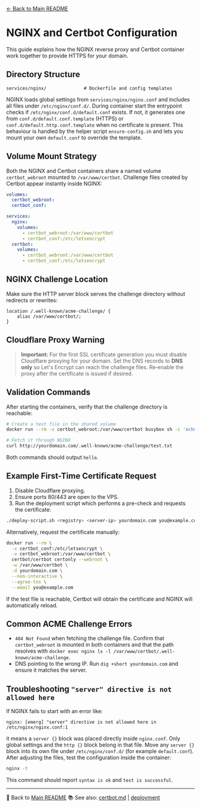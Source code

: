 [← Back to Main README](../README.md)

# NGINX and Certbot Configuration

This guide explains how the NGINX reverse proxy and Certbot container work together to provide HTTPS for your domain.

## Directory Structure

```
services/nginx/              # Dockerfile and config templates
```

NGINX loads global settings from `services/nginx/nginx.conf` and includes all files under `/etc/nginx/conf.d/`. During container start the entrypoint checks if `/etc/nginx/conf.d/default.conf` exists. If not, it generates one from `conf.d/default.conf.template` (HTTPS) or `conf.d/default.http.conf.template` when no certificate is present. This behaviour is handled by the helper script `ensure-config.sh` and lets you mount your own `default.conf` to override the template.

## Volume Mount Strategy

Both the NGINX and Certbot containers share a named volume `certbot_webroot` mounted to `/var/www/certbot`. Challenge files created by Certbot appear instantly inside NGINX:

```yaml
volumes:
  certbot_webroot:
  certbot_conf:

services:
  nginx:
    volumes:
      - certbot_webroot:/var/www/certbot
      - certbot_conf:/etc/letsencrypt
  certbot:
    volumes:
      - certbot_webroot:/var/www/certbot
      - certbot_conf:/etc/letsencrypt
```

## NGINX Challenge Location

Make sure the HTTP server block serves the challenge directory without redirects or rewrites:

```nginx
location /.well-known/acme-challenge/ {
    alias /var/www/certbot/;
}
```

## Cloudflare Proxy Warning

> **Important:** For the first SSL certificate generation you must disable Cloudflare proxying for your domain. Set the DNS records to **DNS only** so Let's Encrypt can reach the challenge files. Re‑enable the proxy after the certificate is issued if desired.

## Validation Commands

After starting the containers, verify that the challenge directory is reachable:

```bash
# Create a test file in the shared volume
docker run --rm -v certbot_webroot:/var/www/certbot busybox sh -c 'echo hello > /var/www/certbot/test.txt'

# Fetch it through NGINX
curl http://yourdomain.com/.well-known/acme-challenge/test.txt
```

Both commands should output `hello`.

## Example First-Time Certificate Request

1. Disable Cloudflare proxying.
2. Ensure ports 80/443 are open to the VPS.
3. Run the deployment script which performs a pre-check and requests the certificate:

```bash
./deploy-script.sh <registry> <server-ip> yourdomain.com you@example.com
```

Alternatively, request the certificate manually:

```bash
docker run --rm \
  -v certbot_conf:/etc/letsencrypt \
  -v certbot_webroot:/var/www/certbot \
  certbot/certbot certonly --webroot \
  -w /var/www/certbot \
  -d yourdomain.com \
  --non-interactive \
  --agree-tos \
  --email you@example.com
```

If the test file is reachable, Certbot will obtain the certificate and NGINX will automatically reload.

## Common ACME Challenge Errors

- `404 Not Found` when fetching the challenge file. Confirm that `certbot_webroot` is mounted in both containers and that the path resolves with `docker exec nginx ls -l /var/www/certbot/.well-known/acme-challenge`.
- DNS pointing to the wrong IP. Run `dig +short yourdomain.com` and ensure it matches the server.

## Troubleshooting `"server" directive is not allowed here`

If NGINX fails to start with an error like:

```
nginx: [emerg] "server" directive is not allowed here in /etc/nginx/nginx.conf:1
```

it means a `server {}` block was placed directly inside `nginx.conf`. Only global settings and the `http {}` block belong in that file. Move any `server {}` block into its own file under `/etc/nginx/conf.d/` (for example `default.conf`). After adjusting the files, test the configuration inside the container:

```bash
nginx -t
```

This command should report `syntax is ok` and `test is successful`.

---
🔗 Back to [Main README](../README.md)
📚 See also: [certbot.md](certbot.md) | [deployment](deployment.md)

